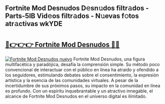 ## Fortnite Mod Desnudos D𝚎sn𝚞dos filtr𝚊dos - Parts-5lB Vid𝚎os filtr𝚊dos - N𝚞evas f𝚘tos atr𝚊ctivas wkYDE

# <h2><a href="http://mb7rwze.tromn.icu/?c=Fortnite+Mod+Desnudos">🔗👉👉👉 Fortnite Mod Desnudos 🔗🔗</a></h2>

[![Fortnite Mod Desnudos nuevo](https://i.imgur.com/pEAQMta.gif)](http://mb7rwze.tromn.icu/?c=Fortnite+Mod+Desnudos)
Fortnite Mod Desnudos, una figura multifacética y paradójica, desafía la comprensión simple. Su método poco convencional de interactuar con el público en línea ha atraído y ofendido a los seguidores, estimulando debates sobre el consentimiento, la expresión artística y la esencia de las comunidades virtuales. A pesar de la incertidumbre de sus próximos pasos, su impacto en la comunidad en línea es profundo. Con un espíritu inquebrantable y un atractivo innegable, el alcance de Fortnite Mod Desnudos en el universo digital es ilimitado.
